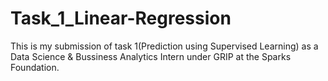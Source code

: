 # Task_1_Linear-Regression
This is my submission of task 1(Prediction using Supervised Learning) as a Data Science & Bussiness Analytics Intern under GRIP at the Sparks Foundation.
